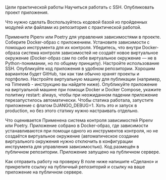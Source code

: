 Цели практической работы
Научиться работать с SSH.
Опубликовать проект приложения.


Что нужно сделать
Воспользуйтесь кодовой базой из пройденных модулей или файлами из репозитория c практической работой.

Примените Pipenv или Poetry для управления зависимостями в проекте.
Соберите Docker-образ с приложением. Установите зависимости с помощью инструмента для их контроля. Убедитесь, что внутри Docker-образа система контроля зависимостей не создаёт новое виртуальное окружение (Docker-образ сам по себе виртуальное окружение — не в Python-понимании, но по общему принципу).
Настройте использование SSH.
Опубликуйте код приложения в удобном репозитории. Хорошим вариантом будет GitHub, так как там обычно хранят проекты и портфолио.
Настройте виртуальную машину для публикации (например, на Timeweb - инструкцию вы найдете ниже).
Опубликуйте приложение на виртуальной машине при помощи Docker и Docker Compose, укажите политику restart: always, чтобы при неожиданном падении приложение перезапустилось автоматически.
Чтобы статика работала, запустите приложение с флагом DJANGO_DEBUG=1. Хоть это и запуск в production, но без этого статику нужно настраивать отдельно.


Что оценивается
Применена система контроля зависимостей Pipenv или Poetry.
Приложение собрано в Docker-образ, где зависимости устанавливаются при помощи одного из инструментов контроля, но не создаётся виртуальное окружение (автоматическое создание виртуального окружения нужно отключить в конфигурации инструмента для управления зависимостью).
Код размещён в публичном репозитории.
Приложение запущено на публичном сервере.


Как отправить работу на проверку
В поле ниже напишите «Сделано» и прикрепите ссылку на публичный репозиторий и ссылку на ваше приложение на публичном сервере.
